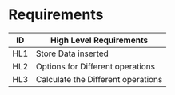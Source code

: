 # Requirements


<!-- Tables -->
| ID | High Level Requirements |
| -------- | -------------- |
| HL1 | Store Data inserted |
| HL2 | Options for Different operations |
| HL3 | Calculate the Different operations |
